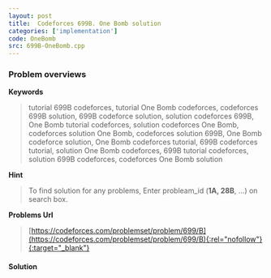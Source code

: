 ```yaml
---
layout: post
title:  Codeforces 699B. One Bomb solution
categories: ['implementation']
code: OneBomb
src: 699B-OneBomb.cpp
---
```

### **Problem overviews**

**Keywords**
> tutorial 699B codeforces, tutorial One Bomb codeforces, codeforces 699B solution, 699B codeforce solution, solution codeforces 699B, One Bomb tutorial codeforces, solution codeforces One Bomb, codeforces solution One Bomb, codeforces solution 699B, One Bomb codeforce solution, One Bomb codeforces tutorial, 699B codeforces tutorial, solution One Bomb codeforces, 699B tutorial codeforces, solution 699B codeforces, codeforces One Bomb solution

**Hint**
> To find solution for any problems, Enter probleam_id (**1A, 28B**, ...) on search box. 

**Problems Url**
> [https://codeforces.com/problemset/problem/699/B](https://codeforces.com/problemset/problem/699/B){:rel="nofollow"}{:target="_blank"}

#### **Solution**



